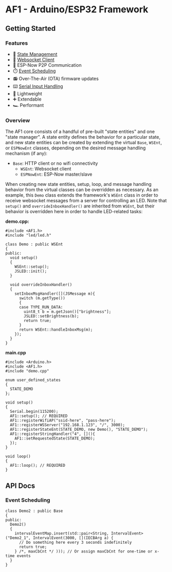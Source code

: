 # AF1 - Arduino/ESP32 Framework

## Getting Started

### Features

- :trident: [State Management](#overview)
- :electric_plug: [Websocket Client](#overview)
- :handshake: ESP-Now P2P Communication
- :stopwatch: [Event Scheduling](#event-scheduling)
- :radio: Over-The-Air (OTA) firmware updates
- :keyboard: [Serial Input Handling](#overview)
- :leaves: Lightweight
- :heavy_plus_sign: Extendable
- :racing_car: Performant

### Overview

The AF1 core consists of a handful of pre-built "state entities" and one "state manager". A state entity defines the behavior for a particular state, and new state entities can be created by extending the virtual `Base`, `WSEnt`, or `ESPNowEnt` classes, depending on the desired message handling mechanism (if any):

- `Base`: HTTP client or no wifi connectivity
  - `WSEnt`: Websocket client
  - `ESPNowEnt`: ESP-Now master/slave

When creating new state entities, setup, loop, and message handling behavior from the virtual classes can be overridden as necessary. As an example, this `Demo` class extends the framework's `WSEnt` class in order to receive websocket messages from a server for controlling an LED. Note that `setup()` and `overrideInboxHandler()` are inherited from `WSEnt`, but their behavior is overridden here in order to handle LED-related tasks:

**demo.cpp:**

```
#include <AF1.h>
#include "led/led.h"

class Demo : public WSEnt
{
public:
  void setup()
  {
    WSEnt::setup();
    JSLED::init();
  }

  void overrideInboxHandler()
  {
    setInboxMsgHandler([](JSMessage m){
      switch (m.getType())
      {
      case TYPE_RUN_DATA:
        uint8_t b = m.getJson()["brightness"];
        JSLED::setBrightness(b);
        return true;
      }
      return WSEnt::handleInboxMsg(m);
    });
  }
}
```

**main.cpp**

```
#include <Arduino.h>
#include <AF1.h>
#include "demo.cpp"

enum user_defined_states
{
  STATE_DEMO
};

void setup()
{
  Serial.begin(115200);
  AF1::setup(); // REQUIRED
  AF1::registerWifiAP("ssid-here", "pass-here");
  AF1::registerWSServer("192.168.1.123", "/", 3000);
  AF1::registerStateEnt(STATE_DEMO, new Demo(), "STATE_DEMO");
  AF1::registerStringHandler("4", [](){
    AF1::setRequestedState(STATE_DEMO);
  });
}

void loop()
{
  AF1::loop(); // REQUIRED
}

```

## API Docs

### Event Scheduling

```
class Demo2 : public Base
{
public:
  Demo2()
  {
    intervalEventMap.insert(std::pair<String, IntervalEvent>("Demo2_1", IntervalEvent(3000, [](IECBArg a) {
      // Do something here every 3 seconds indefinitely
      return true;
    } /*, maxCbCnt */ ))); // Or assign maxCbCnt for one-time or x-time events
  }
}
```
